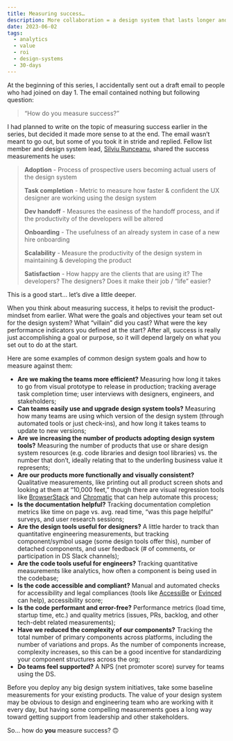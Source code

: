 ```yaml
---
title: Measuring success…
description: More collaboration = a design system that lasts longer and is resilient to organizational change.
date: 2023-06-02
tags:
  - analytics
  - value
  - roi
  - design-systems
  - 30-days
---
```


At the beginning of this series, I accidentally sent out a draft email to people who had joined on day 1.  The email contained nothing but following question: 

> “How do you measure success?”

I had planned to write on the topic of measuring success earlier in the series, but decided it made more sense to at the end. The email wasn’t meant to go out, but some of you took it in stride and replied. Fellow list member and design system lead, [Silviu Runceanu](https://www.linkedin.com/in/runceanu/), shared the success measurements he uses:

> **Adoption** - Process of prospective users becoming actual users of the design system
> 
> **Task completion** - Metric to measure how faster & confident the UX designer are working using the design system
> 
> **Dev handoff** - Measures the easiness of the handoff process, and if the productivity of the developers will be altered
> 
> **Onboarding** - The usefulness of an already system in case of a new hire onboarding
> 
> **Scalability** - Measure the productivity of the design system in maintaining & developing the product
> 
> **Satisfaction** - How happy are the clients that are using it? The developers? The designers? Does it make their job / “life” easier?

This is a good start… let’s dive a little deeper.

When you think about measuring success, it helps to revisit the product-mindset from earlier. What were the goals and objectives your team set out for the design system? What “villain” did you cast?  What were the key performance indicators you defined at the start? After all, success is really just accomplishing a goal or purpose, so it will depend largely on what you set out to do at the start. 

Here are some examples of common design system goals and how to measure against them:

- **Are we making the teams more efficient?** Measuring how long it takes to go from visual prototype to release in production; tracking average task completion time; user interviews with designers, engineers, and stakeholders;
- **Can teams easily use and upgrade design system tools?** Measuring how many teams are using which version of the design system (through automated tools or just check-ins), and how long it takes teams to update to new versions;
- **Are we increasing the number of products adopting design system tools?** Measuring the number of products that use or share design system resources (e.g. code libraries and design tool libraries) vs. the number that don’t, ideally relating that to the underling business value it represents;
- **Are our products more functionally and visually consistent?** Qualitative measurements, like printing out all product screen shots and looking at them at “10,000 feet,” though there are visual regression tools like [BrowserStack](https://percy.io/) and [Chromatic](https://www.chromatic.com/) that can help automate this process;
- **Is the documentation helpful?** Tracking documentation completion metrics like time on page vs. avg. read time, “was this page helplful” surveys, and user research sessions;
- **Are the design tools useful for designers?** A little harder to track than quantitative engineering measurements, but tracking component/symbol usage (some design tools offer this), number of detached components, and user feedback (# of comments, or participation in DS Slack channels);
- **Are the code tools useful for engineers?** Tracking quantitative measurements like analytics, how often a component is being used in the codebase;
- **Is the code accessible and compliant?** Manual and automated checks for accessibility and legal compliances (tools like [AccessiBe](https://accessibe.com/) or  [Evinced](https://www.evinced.com/) can help), accessibility score;
- **Is the code performant and error-free?** Performance metrics (load time, startup time, etc.) and quality metrics (issues, PRs, backlog, and other tech-debt related measurements);
- **Have we reduced the complexity of our components?** Tracking the total number of primary components across platforms, including the number of variations and props. As the number of components increase, complexity increases, so this can be a good incentive for standardizing your component structures across the org;
- **Do teams feel supported?** A NPS (net promoter score) survey for teams using the DS.

Before you deploy any big design system initiatives, take some baseline measurements for your existing products. The value of your design system may be obvious to design and engineering team who are working with it every day, but having some compelling measurements goes a long way toward getting support from leadership and other stakeholders.

So… how do **you** measure success? 🙃